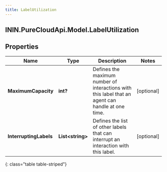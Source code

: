 ```yaml
---
title: LabelUtilization
---
```

## ININ.PureCloudApi.Model.LabelUtilization

## Properties

|Name | Type | Description | Notes|
|------------ | ------------- | ------------- | -------------|
| **MaximumCapacity** | **int?** | Defines the maximum number of interactions with this label that an agent can handle at one time. | [optional] |
| **InterruptingLabels** | **List&lt;string&gt;** | Defines the list of other labels that can interrupt an interaction with this label. | [optional] |
{: class="table table-striped"}


